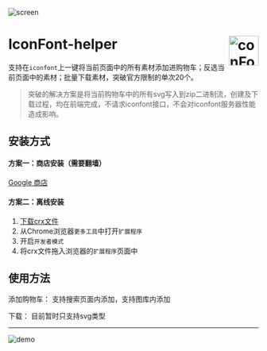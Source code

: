 ![screen](https://github.com/dawangraoming/iconfont-helper-chrome-extension/blob/master/assets/screen.gif?raw=true)

# <img src="https://github.com/dawangraoming/iconfont-helper-chrome-extension/blob/master/assets/logo.png?raw=true" width="60px" align="right" alt="conFont-helper icon"> IconFont-helper

支持在`iconfont`上一键将当前页面中的所有素材添加进购物车；反选当前页面中的素材；批量下载素材，突破官方限制的单次20个。

> 突破的解决方案是将当前购物车中的所有svg写入到zip二进制流，创建及下载过程，均在前端完成，不请求iconfont接口，不会对iconfont服务器性能造成影响。


## 安装方式
#### 方案一：商店安装（需要翻墙）
[Google 商店](https://chrome.google.com/webstore/detail/naogknojdhkjjkbcjndmpkoleijgabdj)

#### 方案二：离线安装
1. [下载crx文件](https://github.com/dawangraoming/iconfont-helper-chrome-extension/releases/download/V1.0/iconfont-helper-chrome-extension.crx)
2. 从Chrome浏览器`更多工具`中打开`扩展程序`
3. 开启`开发者模式`
4. 将crx文件拖入浏览器的`扩展程序`页面中

## 使用方法
添加购物车：
支持搜索页面内添加，支持图库内添加

下载：
目前暂时只支持svg类型

----

![demo](https://github.com/dawangraoming/iconfont-helper-chrome-extension/blob/master/assets/demo.gif?raw=true)

